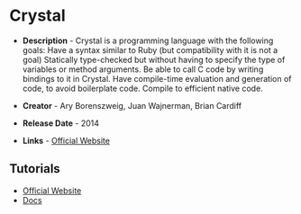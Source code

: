 # Crystal
- **Description** - Crystal is a programming language with the following goals:
Have a syntax similar to Ruby (but compatibility with it is not a goal)
Statically type-checked but without having to specify the type of variables or method arguments.
Be able to call C code by writing bindings to it in Crystal.
Have compile-time evaluation and generation of code, to avoid boilerplate code.
Compile to efficient native code.

- **Creator** - Ary Borenszweig, Juan Wajnerman, Brian Cardiff
- **Release Date** - 2014
- **Links** - [Official Website](https://crystal-lang.org/)

## Tutorials
* [Official Website](https://crystal-lang.org/)
* [Docs](https://crystal-lang.org/reference/1.6/)